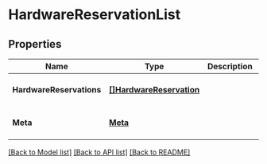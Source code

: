 # HardwareReservationList

## Properties
Name | Type | Description | Notes
------------ | ------------- | ------------- | -------------
**HardwareReservations** | [**[]HardwareReservation**](HardwareReservation.md) |  | [optional] [default to null]
**Meta** | [**Meta**](Meta.md) |  | [optional] [default to null]

[[Back to Model list]](../README.md#documentation-for-models) [[Back to API list]](../README.md#documentation-for-api-endpoints) [[Back to README]](../README.md)


